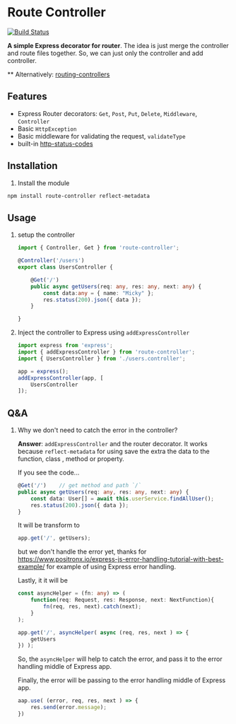 # Route Controller

[![Build Status](https://travis-ci.org/mildronize/route-controller.svg?branch=main)](https://travis-ci.org/mildronize/route-controller)

**A simple Express decorator for router**.
The idea is just merge the controller and route files together. So, we can just only the controller and add controller. 

** Alternatively: [routing-controllers](https://github.com/typestack/routing-controllers)

## Features

- Express Router decorators: `Get`, `Post`, `Put`, `Delete`, `Middleware`, `Controller`
- Basic `HttpException`
- Basic middleware for validating the request, `validateType`
- built-in [http-status-codes](https://github.com/prettymuchbryce/http-status-codes)


## Installation

1. Install the module

```bash
npm install route-controller reflect-metadata
```

## Usage


1. setup the controller

    ```typescript
    import { Controller, Get } from 'route-controller';

    @Controller('/users')
    export class UsersController {

        @Get('/')
        public async getUsers(req: any, res: any, next: any) {
            const data:any = { name: "Micky" };
            res.status(200).json({ data });
        }

    }
    ```

2. Inject the controller to Express using `addExpressController`

    ```typescript
    import express from 'express';
    import { addExpressController } from 'route-controller';
    import { UsersController } from './users.controller';

    app = express();
    addExpressController(app, [
        UsersController
    ]);
    ```


## Q&A 

1. Why we don't need to catch the error in the controller?

    **Answer**: `addExpressController` and the router decorator. It works because `reflect-metadata` for using  save the extra the data to the function, class , method or property.

    If you see the code...

    ```typescript
    @Get('/')    // get method and path `/`
    public async getUsers(req: any, res: any, next: any) {
        const data: User[] = await this.userService.findAllUser();
        res.status(200).json({ data });
    }
    ```

    It will be transform to 

    ```typescript
    app.get('/', getUsers);
    ```

    but we don't handle the error yet, thanks for https://www.positronx.io/express-js-error-handling-tutorial-with-best-example/
    for example of using Express error handling.

    Lastly, it it will be

    ```typescript
    const asyncHelper = (fn: any) => (
        function(req: Request, res: Response, next: NextFunction){
            fn(req, res, next).catch(next);
        }
    );

    app.get('/', asyncHelper( async (req, res, next ) => {
        getUsers
    }) );
    ```

    So, the `asyncHelper` will help to catch the error, and pass it to the error handling middle of Express app.

    Finally, the error will be passing to the error handling middle of Express app. 

    ```typescript
    aap.use( (error, req, res, next ) => {
        res.send(error.message);
    })
    ```
